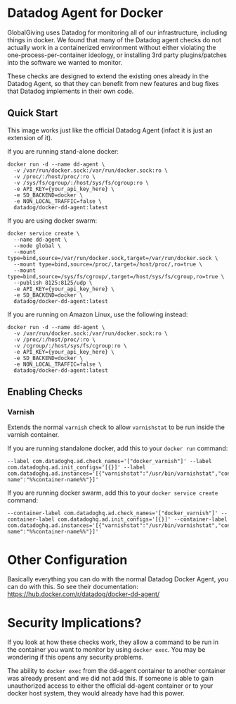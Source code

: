 # Datadog Agent for Docker
GlobalGiving uses Datadog for monitoring all of our infrastructure, including things in docker.  We found that many of the Datadog agent checks do not actually work in a containerized environment without either violating the one-process-per-container ideology, or installing 3rd party plugins/patches into the software we wanted to monitor.

These checks are designed to extend the existing ones already in the Datadog Agent, so that they can benefit from new features and bug fixes that Datadog implements in their own code.

## Quick Start

This image works just like the official Datadog Agent (infact it is just an extension of it).

If you are running stand-alone docker:

```
docker run -d --name dd-agent \
  -v /var/run/docker.sock:/var/run/docker.sock:ro \
  -v /proc/:/host/proc/:ro \
  -v /sys/fs/cgroup/:/host/sys/fs/cgroup:ro \
  -e API_KEY={your_api_key_here} \
  -e SD_BACKEND=docker \
  -e NON_LOCAL_TRAFFIC=false \
  datadog/docker-dd-agent:latest
```

If you are using docker swarm:

```
docker service create \
  --name dd-agent \
  --mode global \
  --mount type=bind,source=/var/run/docker.sock,target=/var/run/docker.sock \
  --mount type=bind,source=/proc/,target=/host/proc/,ro=true \
  --mount type=bind,source=/sys/fs/cgroup/,target=/host/sys/fs/cgroup,ro=true \
  --publish 8125:8125/udp \
  -e API_KEY={your_api_key_here} \
  -e SD_BACKEND=docker \
  datadog/docker-dd-agent:latest
```

If you are running on Amazon Linux, use the following instead:

```
docker run -d --name dd-agent \
  -v /var/run/docker.sock:/var/run/docker.sock:ro \
  -v /proc/:/host/proc/:ro \
  -v /cgroup/:/host/sys/fs/cgroup:ro \
  -e API_KEY={your_api_key_here} \
  -e SD_BACKEND=docker \
  -e NON_LOCAL_TRAFFIC=false \
  datadog/docker-dd-agent:latest
```

## Enabling Checks

### Varnish

Extends the normal `varnish` check to allow `varnishstat` to be run inside the varnish container.

If you are running standalone docker, add this to your `docker run` command:

```
--label com.datadoghq.ad.check_names='["docker_varnish"]' --label com.datadoghq.ad.init_configs='[{}]' --label com.datadoghq.ad.instances='[{"varnishstat":"/usr/bin/varnishstat","container-name":"%%container-name%%"}]'
```

If you are running docker swarm, add this to your `docker service create` command:

```
--container-label com.datadoghq.ad.check_names='["docker_varnish"]' --container-label com.datadoghq.ad.init_configs='[{}]' --container-label com.datadoghq.ad.instances='[{"varnishstat":"/usr/bin/varnishstat","container-name":"%%container-name%%"}]'
```

# Other Configuration

Basically everything you can do with the normal Datadog Docker Agent, you can do with this.  So see their documentation: https://hub.docker.com/r/datadog/docker-dd-agent/

# Security Implications?

If you look at how these checks work, they allow a command to be run in the container you want to monitor by using `docker exec`.  You may be wondering if this opens any security problems.

The ability to `docker exec` from the dd-agent container to another container was already present and we did not add this.  If someone is able to gain unauthorized access to either the official dd-agent container or to your docker host system, they would already have had this power.


